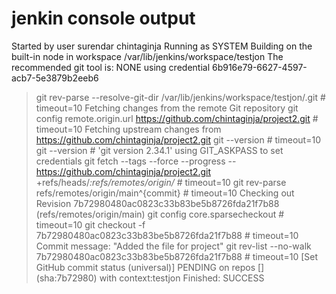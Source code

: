 # jenkin console output
Started by user surendar chintaginja
Running as SYSTEM
Building on the built-in node in workspace /var/lib/jenkins/workspace/testjon
The recommended git tool is: NONE
using credential 6b916e79-6627-4597-acb7-5e3879b2eeb6
 > git rev-parse --resolve-git-dir /var/lib/jenkins/workspace/testjon/.git # timeout=10
Fetching changes from the remote Git repository
 > git config remote.origin.url https://github.com/chintaginja/project2.git # timeout=10
Fetching upstream changes from https://github.com/chintaginja/project2.git
 > git --version # timeout=10
 > git --version # 'git version 2.34.1'
using GIT_ASKPASS to set credentials 
 > git fetch --tags --force --progress -- https://github.com/chintaginja/project2.git +refs/heads/*:refs/remotes/origin/* # timeout=10
 > git rev-parse refs/remotes/origin/main^{commit} # timeout=10
Checking out Revision 7b72980480ac0823c33b83be5b8726fda21f7b88 (refs/remotes/origin/main)
 > git config core.sparsecheckout # timeout=10
 > git checkout -f 7b72980480ac0823c33b83be5b8726fda21f7b88 # timeout=10
Commit message: "Added the file for project"
 > git rev-list --no-walk 7b72980480ac0823c33b83be5b8726fda21f7b88 # timeout=10
[Set GitHub commit status (universal)] PENDING on repos [] (sha:7b72980) with context:testjon
Finished: SUCCESS
